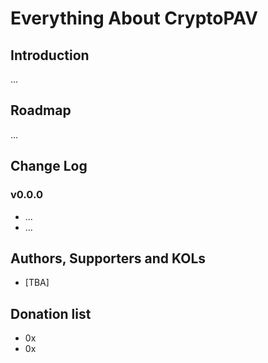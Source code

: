 # Everything About CryptoPAV

## Introduction

...

## Roadmap

...

## Change Log

### v0.0.0

* ...
* ...

## Authors, Supporters and KOLs

* [TBA]

## Donation list

* 0x
* 0x
